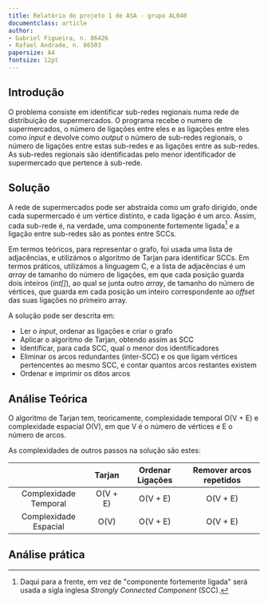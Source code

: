 ```yaml
---
title: Relatório do projeto 1 de ASA - grupo AL040
documentclass: article
author:
- Gabriel Figueira, n. 86426
- Rafael Andrade, n. 86503
papersize: A4
fontsize: 12pt
---
```


## Introdução

O problema consiste em identificar sub-redes regionais numa rede de
distribuição de supermercados. O programa recebe o numero de supermercados, o
número de ligações entre eles e as ligações entre eles como *input* e devolve
como *output* o número de sub-redes regionais, o número de ligações entre
estas sub-redes e as ligações entre as sub-redes. As sub-redes regionais são
identificadas pelo menor identificador de supermercado que pertence à sub-rede.

## Solução

A rede de supermercados pode ser abstraída como um grafo dirigido, onde cada
supermercado é um vértice distinto, e cada ligação é um arco. Assim, cada
sub-rede é, na verdade, uma componente fortemente ligada[^SCC] e a ligação entre
sub-redes são as pontes entre SCCs.

[^SCC]: Daqui para a frente, em vez de "componente fortemente ligada" será
usada a sigla inglesa *Strongly Connected Component* (SCC).


Em termos teóricos, para representar o grafo, foi usada uma lista de
adjacências, e utilizámos o algoritmo de Tarjan para identificar SCCs.
Em termos práticos, utilizámos a linguagem C, e a lista de adjacências é
um *array* de tamanho do número de ligações, em que cada posição guarda dois
inteiros (*int[]*), ao qual se junta outro *array*, de tamanho do número de
vértices, que guarda em cada posição um inteiro correspondente ao *offset*
das suas ligações no primeiro array.


A solução pode ser descrita em:

  - Ler o *input*, ordenar as ligações e criar o grafo
  - Aplicar o algoritmo de Tarjan, obtendo assim as SCC
  - Identificar, para cada SCC, qual o menor dos identificadores
  - Eliminar os arcos redundantes (inter-SCC) e os que ligam vértices
    pertencentes ao mesmo SCC, e contar quantos arcos restantes existem
  - Ordenar e imprimir os ditos arcos



## Análise Teórica

O algoritmo de Tarjan tem, teoricamente, complexidade temporal O(V + E) e
complexidade espacial O(V), em que V é o número de vértices e E o número de
arcos.

As complexidades de outros passos na solução são estes:

|                        | Tarjan    | Ordenar Ligações | Remover arcos repetidos |
|:----------------------:|:---------:|:----------------:|:-----------------------:|
| Complexidade Temporal  |  O(V + E) |  O(V + E)        |    O(V + E)             |
| Complexidade Espacial  |  O(V)     |  O(V + E)        |    O(V + E)             |

## Análise prática
